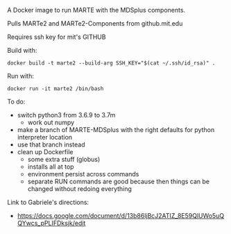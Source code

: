 A Docker image to run MARTE with the MDSplus components. 

Pulls MARTe2 and MARTe2-Components from github.mit.edu

Requires ssh key for mit's GITHUB

Build with:
```
docker build -t marte2 --build-arg SSH_KEY="$(cat ~/.ssh/id_rsa)" .
```

Run with:
```
docker run -it marte2 /bin/bash
```

To do:
- switch python3 from 3.6.9 to 3.7m
  - work out numpy
- make a branch of MARTE-MDSplus with the right defaults for python interpreter location
- use that branch instead
- clean up Dockerfile
  - some extra stuff (globus)
  - installs all at top
  - environment persist across commands
  - separate RUN commands are good because then things can be changed without redoing everything

Link to Gabriele's directions:
- https://docs.google.com/document/d/13b86ljBcJ2ATIZ_8E59QlUWo5uQQYwcs_pPLIFDksjk/edit
